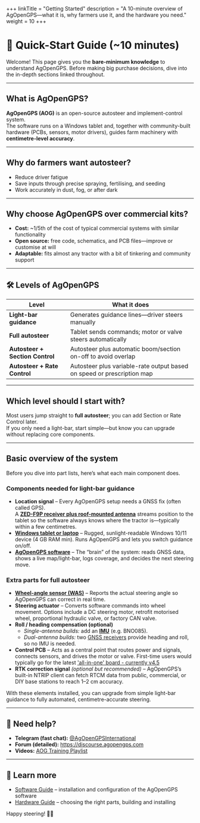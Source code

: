 +++
linkTitle = "Getting Started"
description = "A 10-minute overview of AgOpenGPS—what it is, why farmers use it, and the hardware you need."
weight = 10
+++

# 🚀 Quick-Start Guide (~10 minutes)

Welcome! This page gives you the **bare-minimum knowledge** to understand
AgOpenGPS. Before making big purchase decisions, dive into the in-depth sections
linked throughout.

---

## What is AgOpenGPS?

**AgOpenGPS (AOG)** is an open-source autosteer and implement-control system.  
The software runs on a Windows tablet and, together with community-built
hardware (PCBs, sensors, motor drivers), guides farm machinery with
**centimetre-level accuracy**.

---

## Why do farmers want autosteer?

- Reduce driver fatigue
- Save inputs through precise spraying, fertilising, and seeding
- Work accurately in dust, fog, or after dark

---

## Why choose AgOpenGPS over commercial kits?

- **Cost:** ~1/5th of the cost of typical commercial systems with similar
  functionality
- **Open source:** free code, schematics, and PCB files—improve or customise at
  will
- **Adaptable:** fits almost any tractor with a bit of tinkering and community
  support

---

## 🛠️ Levels of AgOpenGPS

| Level                           | What it does                                                           |
| ------------------------------- | ---------------------------------------------------------------------- |
| **Light-bar guidance**          | Generates guidance lines—driver steers manually                        |
| **Full autosteer**              | Tablet sends commands; motor or valve steers automatically             |
| **Autosteer + Section Control** | Autosteer plus automatic boom/section on-off to avoid overlap          |
| **Autosteer + Rate Control**    | Autosteer plus variable-rate output based on speed or prescription map |

---

## Which level should I start with?

Most users jump straight to **full autosteer**; you can add Section or Rate
Control later.  
If you only need a light-bar, start simple—but know you can upgrade without
replacing core components.

---

## Basic overview of the system

Before you dive into part lists, here’s what each main component does.

### Components needed for **light-bar guidance**

- **Location signal** – Every AgOpenGPS setup needs a GNSS fix (often called
  GPS).  
  A
  [**ZED-F9P receiver plus roof-mounted antenna**](/hardware/Other-components/gps-modules-standard-or-micro)
  streams position to the tablet so the software always knows where the tractor
  is—typically within a few centimetres.
- [**Windows tablet or laptop**](/hardware/Other-components/tablet) – Rugged,
  sunlight-readable Windows 10/11 device (4 GB RAM min). Runs AgOpenGPS and lets
  you switch guidance on/off.
- [**AgOpenGPS software**](/software) – The “brain” of the system: reads GNSS
  data, shows a live map/light-bar, logs coverage, and decides the next steering
  move.

### Extra parts for **full autosteer**

- [**Wheel-angle sensor (WAS)**](/hardware/Other-components/wheel-angle-sensor)
  – Reports the actual steering angle so AgOpenGPS can correct in real time.
- **Steering actuator** – Converts software commands into wheel movement.
  Options include a DC steering motor, retrofit motorised wheel, proportional
  hydraulic valve, or factory CAN valve.
- **Roll / heading compensation (optional)**
  - _Single-antenna builds:_ add an
    [**IMU**](/hardware/Other-components/imu-inertial-measurement-unit) (e.g.
    BNO085).
  - _Dual-antenna builds:_ two
    [GNSS receivers](/hardware/Other-components/gps-modules-standard-or-micro)
    provide heading and roll, so no IMU is needed.
- **Control PCB** – Acts as a central point that routes power and signals,
  connects sensors, and drives the motor or valve. First-time users would
  typically go for the latest
  ['all-in-one' board - currently v4.5](/hardware/boards/All-In-One-AIO-boards)
- **RTK correction signal** _(optional but recommended)_ – AgOpenGPS’s built-in
  NTRIP client can fetch RTCM data from public, commercial, or DIY base stations
  to reach 1–2 cm accuracy.

With these elements installed, you can upgrade from simple light-bar guidance to
fully automated, centimetre-accurate steering.

---

## 🙋 Need help?

- **Telegram (fast chat):**
  [@AgOpenGPSInternational](https://t.me/AgOpenGPSInternational)
- **Forum (detailed):** <https://discourse.agopengps.com>
- **Videos:**
  [AOG Training Playlist](https://www.youtube.com/playlist?list=PL1N2N2XFHWW1fIDhb7koOa7hxH0LGppYc)

---

## 👀 Learn more

- [Software Guide](/software) – installation and configuration of the AgOpenGPS
  software
- [Hardware Guide](/hardware) – choosing the right parts, building and
  installing

Happy steering! 🚜💨
